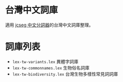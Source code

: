 # 台灣中文詞庫

適用 [jcseg 中文分詞器](http://code.google.com/p/jcseg/)的台灣中文詞庫整理。

# 詞庫列表
* <code>lex-tw-variants.lex</code> 異體字詞庫
* <code>lex-tw-commonnames.lex</code> 生物俗名詞庫
* <code>lex-tw-biodiversity.lex</code> 台灣生物多樣性常見詞詞庫
